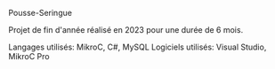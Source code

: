 Pousse-Seringue

Projet de fin d'année réalisé en 2023 pour une durée de 6 mois.

Langages utilisés: MikroC, C#, MySQL
Logiciels utilisés: Visual Studio, MikroC Pro
